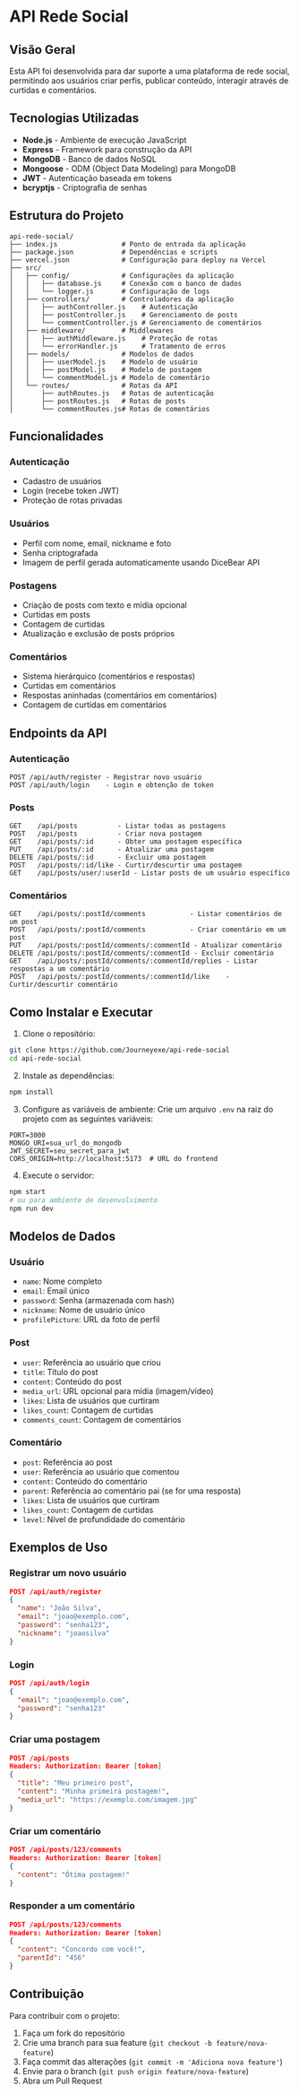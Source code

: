 # API Rede Social

## Visão Geral

Esta API foi desenvolvida para dar suporte a uma plataforma de rede social, permitindo aos usuários criar perfis, publicar conteúdo, interagir através de curtidas e comentários.

## Tecnologias Utilizadas

- **Node.js** - Ambiente de execução JavaScript
- **Express** - Framework para construção da API
- **MongoDB** - Banco de dados NoSQL
- **Mongoose** - ODM (Object Data Modeling) para MongoDB
- **JWT** - Autenticação baseada em tokens
- **bcryptjs** - Criptografia de senhas

## Estrutura do Projeto

```
api-rede-social/
├── index.js                # Ponto de entrada da aplicação
├── package.json            # Dependências e scripts
├── vercel.json             # Configuração para deploy na Vercel
├── src/
│   ├── config/             # Configurações da aplicação
│   │   ├── database.js     # Conexão com o banco de dados
│   │   └── logger.js       # Configuração de logs
│   ├── controllers/        # Controladores da aplicação
│   │   ├── authController.js    # Autenticação
│   │   ├── postController.js    # Gerenciamento de posts
│   │   └── commentController.js # Gerenciamento de comentários
│   ├── middleware/         # Middlewares
│   │   ├── authMiddleware.js    # Proteção de rotas
│   │   └── errorHandler.js      # Tratamento de erros
│   ├── models/             # Modelos de dados
│   │   ├── userModel.js    # Modelo de usuário
│   │   ├── postModel.js    # Modelo de postagem
│   │   └── commentModel.js # Modelo de comentário
│   └── routes/             # Rotas da API
│       ├── authRoutes.js   # Rotas de autenticação
│       ├── postRoutes.js   # Rotas de posts
│       └── commentRoutes.js# Rotas de comentários
```

## Funcionalidades

### Autenticação

- Cadastro de usuários
- Login (recebe token JWT)
- Proteção de rotas privadas

### Usuários

- Perfil com nome, email, nickname e foto
- Senha criptografada
- Imagem de perfil gerada automaticamente usando DiceBear API

### Postagens

- Criação de posts com texto e mídia opcional
- Curtidas em posts
- Contagem de curtidas
- Atualização e exclusão de posts próprios

### Comentários

- Sistema hierárquico (comentários e respostas)
- Curtidas em comentários
- Respostas aninhadas (comentários em comentários)
- Contagem de curtidas em comentários

## Endpoints da API

### Autenticação

```
POST /api/auth/register - Registrar novo usuário
POST /api/auth/login    - Login e obtenção de token
```

### Posts

```
GET    /api/posts          - Listar todas as postagens
POST   /api/posts          - Criar nova postagem
GET    /api/posts/:id      - Obter uma postagem específica
PUT    /api/posts/:id      - Atualizar uma postagem
DELETE /api/posts/:id      - Excluir uma postagem
POST   /api/posts/:id/like - Curtir/descurtir uma postagem
GET    /api/posts/user/:userId - Listar posts de um usuário específico
```

### Comentários

```
GET    /api/posts/:postId/comments           - Listar comentários de um post
POST   /api/posts/:postId/comments           - Criar comentário em um post
PUT    /api/posts/:postId/comments/:commentId - Atualizar comentário
DELETE /api/posts/:postId/comments/:commentId - Excluir comentário
GET    /api/posts/:postId/comments/:commentId/replies - Listar respostas a um comentário
POST   /api/posts/:postId/comments/:commentId/like    - Curtir/descurtir comentário
```

## Como Instalar e Executar

1. Clone o repositório:
```bash
git clone https://github.com/Journeyexe/api-rede-social
cd api-rede-social
```

2. Instale as dependências:
```bash
npm install
```

3. Configure as variáveis de ambiente:
Crie um arquivo `.env` na raiz do projeto com as seguintes variáveis:
```
PORT=3000
MONGO_URI=sua_url_do_mongodb
JWT_SECRET=seu_secret_para_jwt
CORS_ORIGIN=http://localhost:5173  # URL do frontend
```

4. Execute o servidor:
```bash
npm start
# ou para ambiente de desenvolvimento
npm run dev
```

## Modelos de Dados

### Usuário
- `name`: Nome completo
- `email`: Email único
- `password`: Senha (armazenada com hash)
- `nickname`: Nome de usuário único
- `profilePicture`: URL da foto de perfil

### Post
- `user`: Referência ao usuário que criou
- `title`: Título do post
- `content`: Conteúdo do post
- `media_url`: URL opcional para mídia (imagem/vídeo)
- `likes`: Lista de usuários que curtiram
- `likes_count`: Contagem de curtidas
- `comments_count`: Contagem de comentários

### Comentário
- `post`: Referência ao post
- `user`: Referência ao usuário que comentou
- `content`: Conteúdo do comentário
- `parent`: Referência ao comentário pai (se for uma resposta)
- `likes`: Lista de usuários que curtiram
- `likes_count`: Contagem de curtidas
- `level`: Nível de profundidade do comentário

## Exemplos de Uso

### Registrar um novo usuário
```json
POST /api/auth/register
{
  "name": "João Silva",
  "email": "joao@exemplo.com",
  "password": "senha123",
  "nickname": "joaosilva"
}
```

### Login
```json
POST /api/auth/login
{
  "email": "joao@exemplo.com",
  "password": "senha123"
}
```

### Criar uma postagem
```json
POST /api/posts
Headers: Authorization: Bearer [token]
{
  "title": "Meu primeiro post",
  "content": "Minha primeira postagem!",
  "media_url": "https://exemplo.com/imagem.jpg"
}
```

### Criar um comentário
```json
POST /api/posts/123/comments
Headers: Authorization: Bearer [token]
{
  "content": "Ótima postagem!"
}
```

### Responder a um comentário
```json
POST /api/posts/123/comments
Headers: Authorization: Bearer [token]
{
  "content": "Concordo com você!",
  "parentId": "456"
}
```

## Contribuição

Para contribuir com o projeto:

1. Faça um fork do repositório
2. Crie uma branch para sua feature (`git checkout -b feature/nova-feature`)
3. Faça commit das alterações (`git commit -m 'Adiciona nova feature'`)
4. Envie para o branch (`git push origin feature/nova-feature`)
5. Abra um Pull Request
